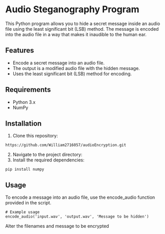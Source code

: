 # Audio Steganography Program

This Python program allows you to hide a secret message inside an audio file using the least significant bit (LSB) method. The message is encoded into the audio file in a way that makes it inaudible to the human ear.

## Features
- Encode a secret message into an audio file.
- The output is a modified audio file with the hidden message.
- Uses the least significant bit (LSB) method for encoding.

## Requirements
- Python 3.x
- NumPy

## Installation
1. Clone this repository:
```
https://github.com/William2716057/audioEncryption.git
```
2. Navigate to the project directory:
3. Install the required dependencies:
```
pip install numpy
```
## Usage
To encode a message into an audio file, use the encode_audio function provided in the script. 
```
# Example usage
encode_audio('input.wav', 'output.wav', 'Message to be hidden')
```
Alter the filenames and message to be encrypted
